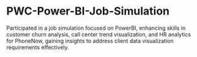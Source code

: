 # PWC-Power-BI-Job-Simulation
Participated in a job simulation focused on PowerBI, enhancing skills in customer churn analysis, call center trend visualization, and HR analytics for PhoneNow, gaining insights to address client data visualization requirements effectively.
